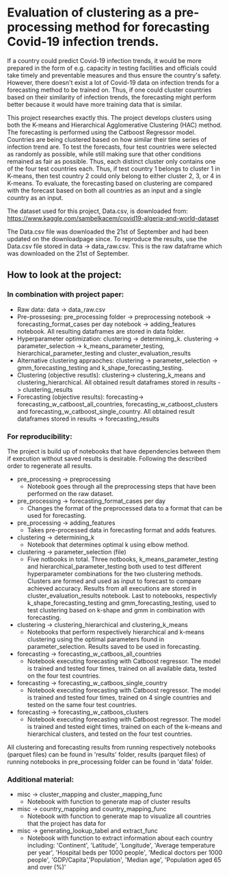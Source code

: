 # Evaluation of clustering as a pre-processing method for forecasting Covid-19 infection trends.

If a country could predict Covid-19 infection trends, it would be more prepared in the form of e.g. capacity in testing facilities and officials could take timely and preventable measures and thus ensure the country's safety. However, there doesn't exist a lot of Covid-19 data on infection trends for a forecasting method to be trained on. Thus, if one could cluster countries based on their similarity of infection trends, the forecasting might perform better because it would have more training data that is similar.

This project researches exactly this. The project develops clusters using both the K-means and Hierarchical Agglomerative Clustering (HAC) method. The forecasting is performed using the Catboost Regressor model. Countries are being clustered based on how similar their time series of infection trend are. To test the forecasts, four test countries were selected as randomly as possible, while still making sure that other conditions remained as fair as possible. Thus, each distinct cluster only contains one of the four test countries each. Thus, if test country 1 belongs to cluster 1 in K-means, then test country 2 could only belong to either cluster 2, 3, or 4 in K-means. To evaluate, the forecasting based on clustering are compared with the forecast based on both all countries as an input and a single country as an input.


The dataset used for this project, Data.csv, is downloaded from:   
https://www.kaggle.com/sambelkacem/covid19-algeria-and-world-dataset   

The Data.csv file was downloaded the 21st of September and had been updated on the downloadpage since. To reproduce the results, use the Data.csv file stored in data -> data_raw.csv. This is the raw dataframe which was downloaded on the 21st of September.

## How to look at the project:
### In combination with project paper:
* Raw data: data -> data_raw.csv
* Pre-prossesing: pre_processing folder -> preprocessing notebook -> forecasting_format_cases per day notebook -> adding_features notebook. All resulting dataframes are stored in data folder.
* Hyperparameter optimization: clustering -> determining_k. clustering -> parameter_selection -> k_means_parameter_testing, hierarchical_parameter_testing and cluster_evaluation_results
* Alternative clustering appraoches: clustering -> parameter_selection -> gmm_forecasting_testing and k_shape_forecasting_testing.
* Clustering (objective resutls): clustering-> clustering_k_means and clustering_hierarchical. All obtained result dataframes stored in results -> clustering_results
* Forecasting (objective results): forecasting-> forecasting_w_catboost_all_countries, forecasting_w_catboost_clusters and forecasting_w_catboost_single_country. All obtained result dataframes stored in results -> forecasting_results
    
### For reproducibility:
The project is build up of notebooks that have dependencies between them if execution without saved results is desirable. Following the described order to regenerate all results. 
* pre_processing -> preprocessing
    * Notebook goes through all the preprocessing steps that have been performed on the raw dataset.
* pre_processing -> forecasting_format_cases per day
    * Changes the format of the preprocessed data to a format that can be used for forecasting.
* pre_processing -> adding_features 
    * Takes pre-processed data in forecasting format and adds features.
* clustering -> determining_k
    * Notebook that determines optimal k using elbow method.
* clustering -> parameter_selection (file)
    * Five notbooks in total. Three notbooks, k_means_parameter_testing and hierarchical_parameter_testing both used to test different hyperparameter combinations for the two clustering methods. Clusters are formed and used as input to forecast to compare achieved accuracy. Results from all executions are stored in cluster_evaluation_results notebook. Last to notebooks, respectivly k_shape_forecasting_testing and gmm_forecasting_testing, used to test clustering based on k-shape and gmm in combination with forecasting.
* clustering -> clustering_hierarchical and clustering_k_means
    * Notebooks that perform respectively hierarchical and k-means clustering using the optimal parameters found in parameter_selection. Results saved to be used in forecasting.
* forecasting -> forecasting_w_catboos_all_countries
    * Notebook executing forecasting with Catboost regressor. The model is trained and tested four times, trained on all available data, tested on the four test countries.
* forecasting -> forecasting_w_catboos_single_country
    * Notebook executing forecasting with Catboost regressor. The model is trained and tested four times, trained on 4 single countries and tested on the same four test countries.
* forecasting -> forecasting_w_catboos_clusters
    * Notebook executing forecasting with Catboost regressor. The model is trained and tested eight times, trained on each of the k-means and hierarchical clusters, and tested on the four test countries.

All clustering and forecasting results from running respectively notebooks (parquet files) can be found in 'results' folder, results (parquet files) of running notebooks in pre_processing folder can be found in 'data' folder.

### Additional material:
* misc -> cluster_mapping and cluster_mapping_func
    * Notebook with function to generate map of cluster results
* misc -> country_mapping and country_mapping_func
    * Notebook with function to generate map to visualize all countries that the project has data for
* misc -> generating_lookup_tabel and extract_func
    * Notebook with function to extract information about each country including: 'Continent', 'Latitude', 'Longitude', 'Average temperature per year', 'Hospital beds per 1000 people', 'Medical doctors per 1000 people', 'GDP/Capita','Population', 'Median age', 'Population aged 65 and over (%)'
